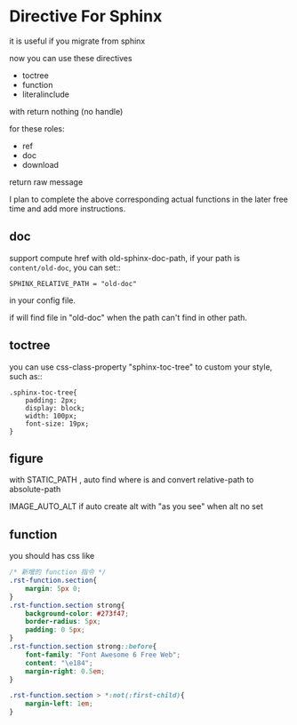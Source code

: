 Directive For Sphinx
====================================

it is useful if you migrate from sphinx

now you can use these directives

- toctree
- function
- literalinclude

with return nothing (no handle)

for these roles:

- ref
- doc
- download

return raw message

I plan to complete the above corresponding actual functions in the later free time and add more instructions.

doc
------------------

support compute href with old-sphinx-doc-path, 
if your path is ``content/old-doc``, you can set::

    SPHINX_RELATIVE_PATH = "old-doc"

in your config file.

if will find file in "old-doc" when the path can't find in other path.

toctree
------------------

you can use css-class-property "sphinx-toc-tree" to custom your style,
such as::

    .sphinx-toc-tree{
        padding: 2px;
        display: block;
        width: 100px;
        font-size: 19px;
    }

figure
------------------

with STATIC_PATH , auto find where is and convert relative-path to absolute-path


IMAGE_AUTO_ALT
    if auto create alt with "as you see" when alt no set


function
------------------

you should has css like

```css 
/* 新增的 function 指令 */
.rst-function.section{
	margin: 5px 0;
}
.rst-function.section strong{
	background-color: #273f47;
	border-radius: 5px;
	padding: 0 5px;
}
.rst-function.section strong::before{
	font-family: "Font Awesome 6 Free Web";
	content: "\e184";
    margin-right: 0.5em;
}

.rst-function.section > *:not(:first-child){
	margin-left: 1em;
}
```


